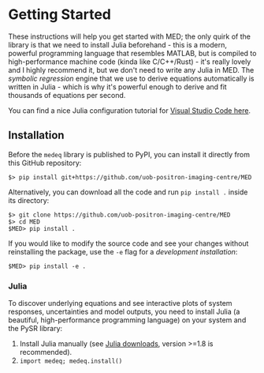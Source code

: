 # Getting Started

These instructions will help you get started with MED; the only quirk of the library is that we
need to install Julia beforehand - this is a modern, powerful programming language that resembles
MATLAB, but is compiled to high-performance machine code (kinda like C/C++/Rust) - it's really lovely
and I highly recommend it, but we don't need to write any Julia in MED. The *symbolic regression*
engine that we use to derive equations automatically is written in Julia - which is why it's powerful
enough to derive and fit thousands of equations per second.

You can find a nice Julia configuration tutorial for [Visual Studio Code here](https://www.julia-vscode.org/docs/dev/gettingstarted/).


## Installation

Before the ``medeq`` library is published to PyPI, you can install it directly from this GitHub repository: 

```
$> pip install git+https://github.com/uob-positron-imaging-centre/MED
```

Alternatively, you can download all the code and run `pip install .` inside its
directory:

```
$> git clone https://github.com/uob-positron-imaging-centre/MED
$> cd MED
$MED> pip install .
```

If you would like to modify the source code and see your changes without reinstalling the package, use the `-e` flag for a *development installation*:

```
$MED> pip install -e .
```

###  Julia

To discover underlying equations and see interactive plots of system responses,
uncertainties and model outputs, you need to install Julia (a
beautiful, high-performance programming language) on your system and the
PySR library:

1. Install Julia manually (see [Julia downloads](https://julialang.org/downloads/), version >=1.8 is recommended).
2. `import medeq; medeq.install()`
